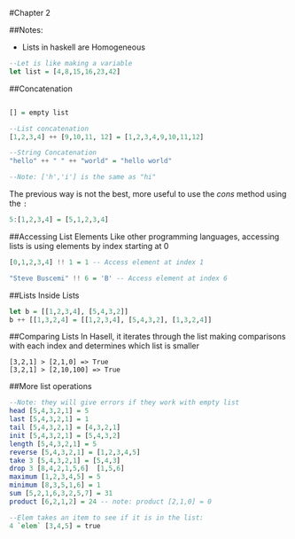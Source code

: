 #Chapter 2

##Notes:
* Lists in haskell are Homogeneous

```haskell
--Let is like making a variable
let list = [4,8,15,16,23,42]
```

##Concatenation
```haskell

[] = empty list

--List concatenation
[1,2,3,4] ++ [9,10,11, 12] = [1,2,3,4,9,10,11,12]

--String Concatenation
"hello" ++ " " ++ "world" = "hello world"

--Note: ['h','i'] is the same as "hi"
```

The previous way is not the best, more useful to use the *cons* method using the ``:``

```haskell
5:[1,2,3,4] = [5,1,2,3,4]
```

##Accessing List Elements
Like other programming languages, accessing lists is using elements by index starting at 0

```haskell
[0,1,2,3,4] !! 1 = 1 -- Access element at index 1

"Steve Buscemi" !! 6 = 'B' -- Access element at index 6
```

##Lists Inside Lists
```haskell
let b = [[1,2,3,4], [5,4,3,2]]
b ++ [[1,3,2,4] = [[1,2,3,4], [5,4,3,2], [1,3,2,4]]
```

##Comparing Lists
In Hasell, it iterates through the list making comparisons with each index and determines which list is smaller

```
[3,2,1] > [2,1,0] => True
[3,2,1] > [2,10,100] => True
```

##More list operations

```haskell
--Note: they will give errors if they work with empty list
head [5,4,3,2,1] = 5
last [5,4,3,2,1] = 1
tail [5,4,3,2,1] = [4,3,2,1]
init [5,4,3,2,1] = [5,4,3,2]
length [5,4,3,2,1] = 5
reverse [5,4,3,2,1] = [1,2,3,4,5]
take 3 [5,4,3,2,1] = [5,4,3]
drop 3 [8,4,2,1,5,6]  [1,5,6]
maximum [1,2,3,4,5] = 5
minimum [8,3,5,1,6] = 1
sum [5,2,1,6,3,2,5,7] = 31
product [6,2,1,2] = 24 -- note: product [2,1,0] = 0

--Elem takes an item to see if it is in the list:
4 `elem` [3,4,5] = true
```


